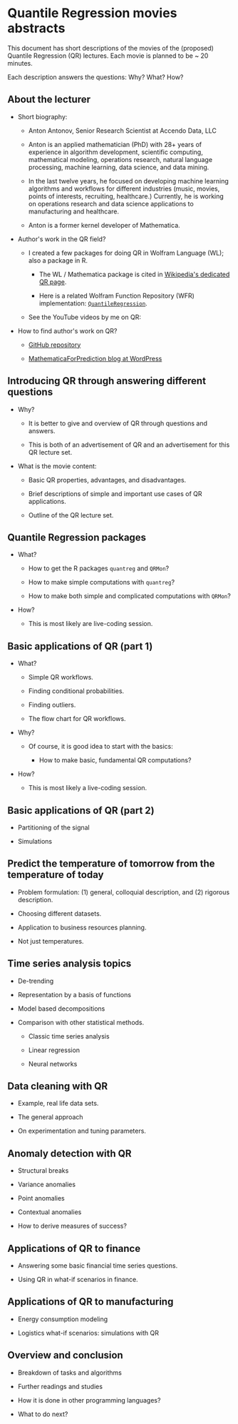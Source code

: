 # Quantile Regression movies abstracts

This document has short descriptions of the movies of the (proposed) Quantile Regression (QR) lectures.
Each movie is planned to be ~ 20 minutes. 

Each description answers the questions: Why? What? How? 


## About the lecturer

- Short biography:
   
  - Anton Antonov, Senior Research Scientist at Accendo Data, LLC    
   
  - Anton is an applied mathematician (PhD) with 28+ years of experience in algorithm development, scientific computing, mathematical modeling, operations research, natural language processing, machine learning, data science, and data mining.   
     
  - In the last twelve years, he focused on developing machine learning algorithms and workflows for different industries (music, movies, points of interests, recruiting, healthcare.) Currently, he is working on operations research and data science applications to manufacturing and healthcare.   
     
  - Anton is a former kernel developer of Mathematica.

- Author's work in the QR field?

  - I created a few packages for doing QR in Wolfram Language (WL); also a package in R.
 
    - The WL / Mathematica package is cited in
   [Wikipedia's dedicated QR page](https://en.wikipedia.org/wiki/Quantile_regression#Implementations).
   
     - Here is a related Wolfram Function Repository (WFR) implementation: 
  [`QuantileRegression`](https://resources.wolframcloud.com/FunctionRepository/resources/QuantileRegression).
  
  - See the YouTube videos by me on QR:
  
- How to find author's work on QR?

  - [GitHub repository](https://github.com/antononcube)
  
  - [MathematicaForPrediction blog at WordPress](https://mathematicaforprediction.wordpress.com)   
   
## Introducing QR through answering different questions
   
- Why?
 
  - It is better to give and overview of QR through questions and answers.
  
  - This is both of an advertisement of QR and an advertisement for this QR lecture set.
  
- What is the movie content:

  - Basic QR properties, advantages, and disadvantages.
  
  - Brief descriptions of simple and important use cases of QR applications.
  
  - Outline of the QR lecture set.    

## Quantile Regression packages  
  
- What?
 
  - How to get the R packages `quantreg` and `QRMon`?
  
  - How to make simple computations with `quantreg`?
  
  - How to make both simple and complicated computations with `QRMon`?
  
- How?

  - This is most likely are live-coding session.
  
    
## Basic applications of QR (part 1)

- What?
 
  - Simple QR workflows.
  
  - Finding conditional probabilities.
 
  - Finding outliers.
  
  - The flow chart for QR workflows.
  
- Why?

  - Of course, it is good idea to start with the basics: 
  
     - How to make basic, fundamental QR computations?
     
- How?

  - This is most likely a live-coding session.
  

## Basic applications of QR (part 2)

- Partitioning of the signal

- Simulations


## Predict the temperature of tomorrow from the temperature of today

- Problem formulation: (1) general, colloquial description, and (2) rigorous description.

- Choosing different datasets.

- Application to business resources planning.

- Not just temperatures.

           
## Time series analysis topics

- De-trending

- Representation by a basis of functions

- Model based decompositions

- Comparison with other statistical methods.

  - Classic time series analysis
  
  - Linear regression
  
  - Neural networks
  
## Data cleaning with QR

- Example, real life data sets.

- The general approach

- On experimentation and tuning parameters.

## Anomaly detection with QR

- Structural breaks
        
- Variance anomalies

- Point anomalies

- Contextual anomalies

- How to derive measures of success?

## Applications of QR to finance

- Answering some basic financial time series questions. 

- Using QR in what-if scenarios in finance.

## Applications of QR to manufacturing

- Energy consumption modeling

- Logistics what-if scenarios: simulations with QR

## Overview and conclusion

- Breakdown of tasks and algorithms

- Further readings and studies

- How it is done in other programming languages?

- What to do next?
